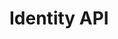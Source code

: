 # Identity API

<script src="https://cdn.redoc.ly/redoc/latest/bundles/redoc.standalone.js"></script>
<redoc spec-url="../services/identity/openapi.yaml" hide-download-button="false" expand-responses="200,201,400,401,403,404"></redoc>

